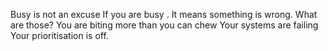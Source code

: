 Busy is not an excuse
If you are busy . It means something is wrong.
What are those?
You are biting more than you can chew
Your systems are failing
Your prioritisation is off.
